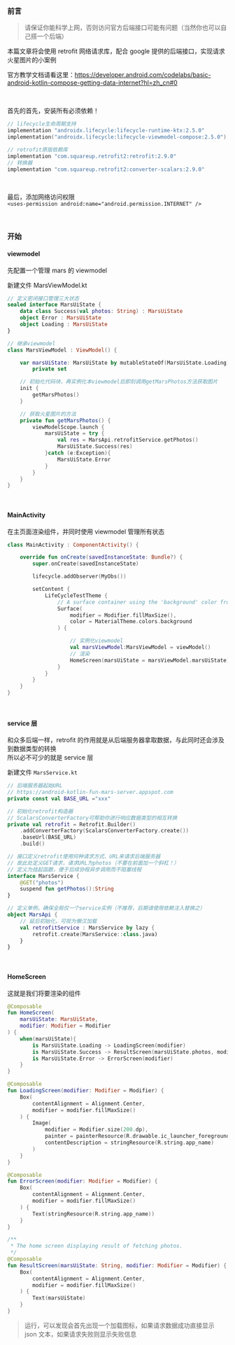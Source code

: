 ### 前言

> 请保证你能科学上网，否则访问官方后端接口可能有问题（当然你也可以自己搭一个后端）

本篇文章将会使用 retrofit 网络请求库，配合 google 提供的后端接口，实现请求火星图片的小案例

官方教学文档请看这里：https://developer.android.com/codelabs/basic-android-kotlin-compose-getting-data-internet?hl=zh_cn#0

<br>

首先的首先，安装所有必须依赖！

```kotlin
// lifecycle生命周期支持
implementation "androidx.lifecycle:lifecycle-runtime-ktx:2.5.0"
implementation("androidx.lifecycle:lifecycle-viewmodel-compose:2.5.0")

// retrofit原版依赖库
implementation "com.squareup.retrofit2:retrofit:2.9.0"
// 转换器
implementation "com.squareup.retrofit2:converter-scalars:2.9.0"
```

<br>

最后，添加网络访问权限  
`<uses-permission android:name="android.permission.INTERNET" />`

<br>

### 开始

#### viewmodel

先配置一个管理 mars 的 viewmodel

新建文件 MarsViewModel.kt

```kotlin
// 定义密闭接口管理三大状态
sealed interface MarsUiState {
    data class Success(val photos: String) : MarsUiState
    object Error : MarsUiState
    object Loading : MarsUiState
}

// 继承viewmodel
class MarsViewModel : ViewModel() {

    var marsUiState: MarsUiState by mutableStateOf(MarsUiState.Loading)
        private set

    // 初始化代码块，再实例化本viewmodel后即刻调用getMarsPhotos方法获取图片
    init {
        getMarsPhotos()
    }

    // 获取火星图片的方法
    private fun getMarsPhotos() {
        viewModelScope.launch {
            marsUiState = try {
                val res = MarsApi.retrofitService.getPhotos()
                MarsUiState.Success(res)
            }catch (e:Exception){
                MarsUiState.Error
            }
        }
    }
}
```

<br>

#### MainActivity

在主页面渲染组件，并同时使用 viewmodel 管理所有状态

```kotlin
class MainActivity : ComponentActivity() {

    override fun onCreate(savedInstanceState: Bundle?) {
        super.onCreate(savedInstanceState)

        lifecycle.addObserver(MyObs())

        setContent {
            LifeCycleTestTheme {
                // A surface container using the 'background' color from the theme
                Surface(
                    modifier = Modifier.fillMaxSize(),
                    color = MaterialTheme.colors.background
                ) {

                    // 实例化viewmodel
                    val marsViewModel:MarsViewModel = viewModel()
                    // 渲染
                    HomeScreen(marsUiState = marsViewModel.marsUiState)
                }
            }
        }
    }
}
```

<br>

#### service 层

和众多后端一样，retrofit 的作用就是从后端服务器拿取数据，与此同时还会涉及到数据类型的转换  
所以必不可少的就是 service 层

新建文件 `MarsService.kt`

```kotlin
// 后端服务器起始URL
// https://android-kotlin-fun-mars-server.appspot.com
private const val BASE_URL ="xxx"

// 初始化retrofit构造器
// ScalarsConverterFactory可帮助你进行响应数据类型的相互转换
private val retrofit = Retrofit.Builder()
    .addConverterFactory(ScalarsConverterFactory.create())
    .baseUrl(BASE_URL)
    .build()

// 接口定义retrofit使用何种请求方式、URL来请求后端服务器
// 故此处定义GET请求，请求URL为photos（不要在前面加一个斜杠！）
// 定义为挂起函数，便于后续协程异步调用而不阻塞线程
interface MarsService {
    @GET("photos")
    suspend fun getPhotos():String
}

// 定义单例，确保全局仅一个service实例（不推荐，后期请使用依赖注入替换之）
object MarsApi {
    // 延后初始化，可视为懒汉加载
    val retrofitService : MarsService by lazy {
        retrofit.create(MarsService::class.java)
    }
}
```

<br>

#### HomeScreen

这就是我们将要渲染的组件

```kotlin
@Composable
fun HomeScreen(
    marsUiState: MarsUiState,
    modifier: Modifier = Modifier
) {
    when(marsUiState){
        is MarsUiState.Loading -> LoadingScreen(modifier)
        is MarsUiState.Success -> ResultScreen(marsUiState.photos, modifier)
        is MarsUiState.Error -> ErrorScreen(modifier)
    }
}

@Composable
fun LoadingScreen(modifier: Modifier = Modifier) {
    Box(
        contentAlignment = Alignment.Center,
        modifier = modifier.fillMaxSize()
    ) {
        Image(
            modifier = Modifier.size(200.dp),
            painter = painterResource(R.drawable.ic_launcher_foreground),
            contentDescription = stringResource(R.string.app_name)
        )
    }
}

@Composable
fun ErrorScreen(modifier: Modifier = Modifier) {
    Box(
        contentAlignment = Alignment.Center,
        modifier = modifier.fillMaxSize()
    ) {
        Text(stringResource(R.string.app_name))
    }
}

/**
 * The home screen displaying result of fetching photos.
 */
@Composable
fun ResultScreen(marsUiState: String, modifier: Modifier = Modifier) {
    Box(
        contentAlignment = Alignment.Center,
        modifier = modifier.fillMaxSize()
    ) {
        Text(marsUiState)
    }
}
```

> 运行，可以发现会首先出现一个加载图标，如果请求数据成功直接显示 json 文本，如果请求失败则显示失败信息
